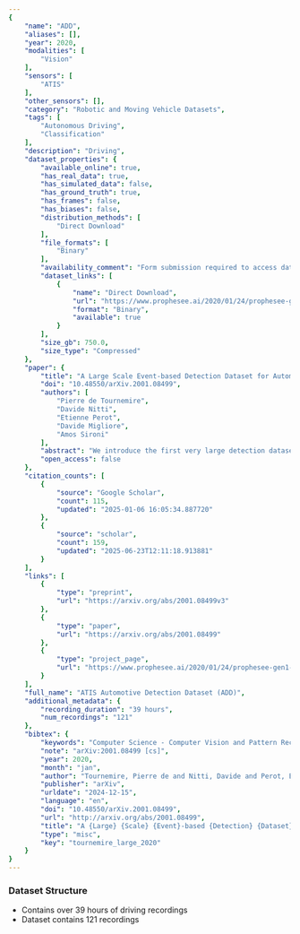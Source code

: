 ```yaml
---
{
    "name": "ADD",
    "aliases": [],
    "year": 2020,
    "modalities": [
        "Vision"
    ],
    "sensors": [
        "ATIS"
    ],
    "other_sensors": [],
    "category": "Robotic and Moving Vehicle Datasets",
    "tags": [
        "Autonomous Driving",
        "Classification"
    ],
    "description": "Driving",
    "dataset_properties": {
        "available_online": true,
        "has_real_data": true,
        "has_simulated_data": false,
        "has_ground_truth": true,
        "has_frames": false,
        "has_biases": false,
        "distribution_methods": [
            "Direct Download"
        ],
        "file_formats": [
            "Binary"
        ],
        "availability_comment": "Form submission required to access dataset",
        "dataset_links": [
            {
                "name": "Direct Download",
                "url": "https://www.prophesee.ai/2020/01/24/prophesee-gen1-automotive-detection-dataset/",
                "format": "Binary",
                "available": true
            }
        ],
        "size_gb": 750.0,
        "size_type": "Compressed"
    },
    "paper": {
        "title": "A Large Scale Event-based Detection Dataset for Automotive",
        "doi": "10.48550/arXiv.2001.08499",
        "authors": [
            "Pierre de Tournemire",
            "Davide Nitti",
            "Etienne Perot",
            "Davide Migliore",
            "Amos Sironi"
        ],
        "abstract": "We introduce the first very large detection dataset for event cameras. The dataset is composed of more than 39 hours of automotive recordings acquired with a 304x240 ATIS sensor. It contains open roads and very diverse driving scenarios, ranging from urban, highway, suburbs and countryside scenes, as well as different weather and illumination conditions. Manual bounding box annotations of cars and pedestrians contained in the recordings are also provided at a frequency between 1 and 4Hz, yielding more than 255,000 labels in total. We believe that the availability of a labeled dataset of this size will contribute to major advances in event-based vision tasks such as object detection and classification. We also expect benefits in other tasks such as optical flow, structure from motion and tracking, where for example, the large amount of data can be leveraged by self-supervised learning methods.",
        "open_access": false
    },
    "citation_counts": [
        {
            "source": "Google Scholar",
            "count": 115,
            "updated": "2025-01-06 16:05:34.887720"
        },
        {
            "source": "scholar",
            "count": 159,
            "updated": "2025-06-23T12:11:18.913881"
        }
    ],
    "links": [
        {
            "type": "preprint",
            "url": "https://arxiv.org/abs/2001.08499v3"
        },
        {
            "type": "paper",
            "url": "https://arxiv.org/abs/2001.08499"
        },
        {
            "type": "project_page",
            "url": "https://www.prophesee.ai/2020/01/24/prophesee-gen1-automotive-detection-dataset/"
        }
    ],
    "full_name": "ATIS Automotive Detection Dataset (ADD)",
    "additional_metadata": {
        "recording_duration": "39 hours",
        "num_recordings": "121"
    },
    "bibtex": {
        "keywords": "Computer Science - Computer Vision and Pattern Recognition, Computer Science - Machine Learning, Computer Science - Robotics, Electrical Engineering and Systems Science - Image and Video Processing",
        "note": "arXiv:2001.08499 [cs]",
        "year": 2020,
        "month": "jan",
        "author": "Tournemire, Pierre de and Nitti, Davide and Perot, Etienne and Migliore, Davide and Sironi, Amos",
        "publisher": "arXiv",
        "urldate": "2024-12-15",
        "language": "en",
        "doi": "10.48550/arXiv.2001.08499",
        "url": "http://arxiv.org/abs/2001.08499",
        "title": "A {Large} {Scale} {Event}-based {Detection} {Dataset} for {Automotive}",
        "type": "misc",
        "key": "tournemire_large_2020"
    }
}
---
```


### Dataset Structure

- Contains over 39 hours of driving recordings
- Dataset contains 121 recordings
